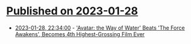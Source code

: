 # [Published on 2023-01-28](index.md)

* [2023-01-28, 22:34:00](https://entertainment.slashdot.org/story/23/01/28/2221257/avatar-the-way-of-water-beats-the-force-awakens-becomes-4th-highest-grossing-film-ever?utm_source=rss1.0mainlinkanon&utm_medium=feed) - ['Avatar: the Way of Water' Beats 'The Force Awakens', Becomes 4th Highest-Grossing Film Ever](https://entertainment.slashdot.org/story/23/01/28/2221257/avatar-the-way-of-water-beats-the-force-awakens-becomes-4th-highest-grossing-film-ever?utm_source=rss1.0mainlinkanon&utm_medium=feed)
